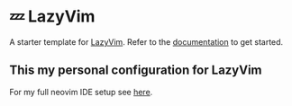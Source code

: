 # 💤 LazyVim

A starter template for [LazyVim](https://github.com/LazyVim/LazyVim).
Refer to the [documentation](https://lazyvim.github.io/installation) to get started.

## This my personal configuration for LazyVim

For my full neovim IDE setup see [here](https://docs.chrisdixononcode.dev/neovim-setup.html).
